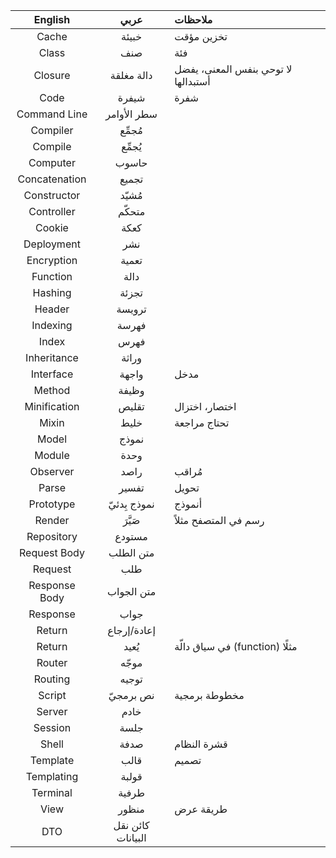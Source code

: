 English     | عربي  | ملاحظات
:------:    |:-------:|:---------
Cache | خبيئة | تخزين مؤقت
Class | صنف | فئة
Closure     | دالة مغلقة | لا توحي بنفس المعنى، يفضل أستبدالها
Code        | شيفرة | شفرة
Command Line | سطر الأوامر
Compiler | مُجمِّع
Compile | يُجمِّع
Computer | حاسوب
Concatenation | تجميع
Constructor | مُشيّد |
Controller | متحكّم
Cookie | كعكة
Deployment | نشر
Encryption | تعمية
Function | دالة
Hashing | تجزئة
Header | ترويسة
Indexing | فهرسة
Index | فهرس
Inheritance | وراثة
Interface   | واجهة | مدخل
Method | وظيفة
Minification | تقليص | اختصار، اختزال
Mixin | خليط | تحتاج مراجعة
Model | نموذج
Module | وحدة
Observer | راصد | مُراقب
Parse | تفسير | تحويل
Prototype | نموذج بِدئيّ | أنموذج
Render | صَيَّرَ | رسم في المتصفح مثلاً
Repository | مستودع
Request Body | متن الطلب
Request | طلب
Response Body | متن الجواب
Response | جواب
Return      | إعادة/إرجاع
Return | يُعيد | في سياق دالّة (function) مثلًا
Router | موجّه
Routing | توجيه
Script  | نص برمجيّ | مخطوطة برمجية
Server | خادم
Session | جلسة
Shell | صدفة | قشرة النظام 
Template | قالب | تصميم
Templating | قولبة
Terminal | طرفية
View | منظور | طريقة عرض
DTO | كائن نقل البيانات
